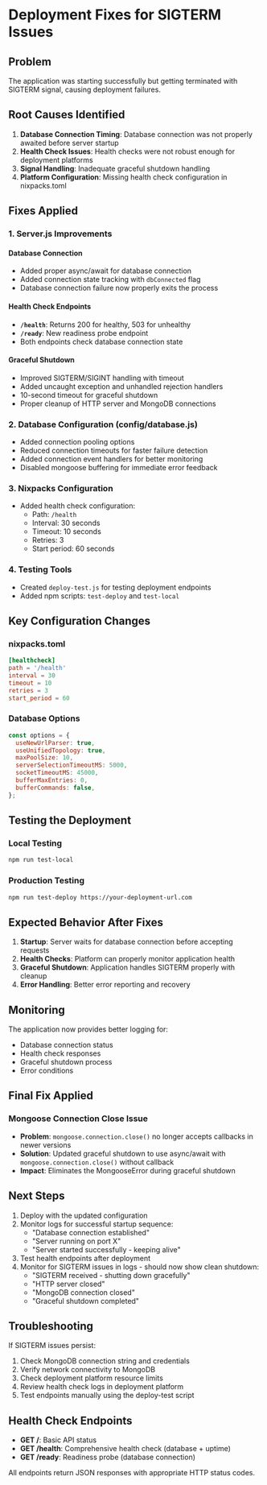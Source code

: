 # Deployment Fixes for SIGTERM Issues

## Problem
The application was starting successfully but getting terminated with SIGTERM signal, causing deployment failures.

## Root Causes Identified
1. **Database Connection Timing**: Database connection was not properly awaited before server startup
2. **Health Check Issues**: Health checks were not robust enough for deployment platforms
3. **Signal Handling**: Inadequate graceful shutdown handling
4. **Platform Configuration**: Missing health check configuration in nixpacks.toml

## Fixes Applied

### 1. Server.js Improvements

#### Database Connection
- Added proper async/await for database connection
- Added connection state tracking with `dbConnected` flag
- Database connection failure now properly exits the process

#### Health Check Endpoints
- **`/health`**: Returns 200 for healthy, 503 for unhealthy
- **`/ready`**: New readiness probe endpoint
- Both endpoints check database connection state

#### Graceful Shutdown
- Improved SIGTERM/SIGINT handling with timeout
- Added uncaught exception and unhandled rejection handlers
- 10-second timeout for graceful shutdown
- Proper cleanup of HTTP server and MongoDB connections

### 2. Database Configuration (config/database.js)
- Added connection pooling options
- Reduced connection timeouts for faster failure detection
- Added connection event handlers for better monitoring
- Disabled mongoose buffering for immediate error feedback

### 3. Nixpacks Configuration
- Added health check configuration:
  - Path: `/health`
  - Interval: 30 seconds
  - Timeout: 10 seconds
  - Retries: 3
  - Start period: 60 seconds

### 4. Testing Tools
- Created `deploy-test.js` for testing deployment endpoints
- Added npm scripts: `test-deploy` and `test-local`

## Key Configuration Changes

### nixpacks.toml
```toml
[healthcheck]
path = '/health'
interval = 30
timeout = 10
retries = 3
start_period = 60
```

### Database Options
```javascript
const options = {
  useNewUrlParser: true,
  useUnifiedTopology: true,
  maxPoolSize: 10,
  serverSelectionTimeoutMS: 5000,
  socketTimeoutMS: 45000,
  bufferMaxEntries: 0,
  bufferCommands: false,
};
```

## Testing the Deployment

### Local Testing
```bash
npm run test-local
```

### Production Testing
```bash
npm run test-deploy https://your-deployment-url.com
```

## Expected Behavior After Fixes

1. **Startup**: Server waits for database connection before accepting requests
2. **Health Checks**: Platform can properly monitor application health
3. **Graceful Shutdown**: Application handles SIGTERM properly with cleanup
4. **Error Handling**: Better error reporting and recovery

## Monitoring

The application now provides better logging for:
- Database connection status
- Health check responses
- Graceful shutdown process
- Error conditions

## Final Fix Applied

### Mongoose Connection Close Issue
- **Problem**: `mongoose.connection.close()` no longer accepts callbacks in newer versions
- **Solution**: Updated graceful shutdown to use async/await with `mongoose.connection.close()` without callback
- **Impact**: Eliminates the MongooseError during graceful shutdown

## Next Steps

1. Deploy with the updated configuration
2. Monitor logs for successful startup sequence:
   - "Database connection established"
   - "Server running on port X"
   - "Server started successfully - keeping alive"
3. Test health endpoints after deployment
4. Monitor for SIGTERM issues in logs - should now show clean shutdown:
   - "SIGTERM received - shutting down gracefully"
   - "HTTP server closed"
   - "MongoDB connection closed"
   - "Graceful shutdown completed"

## Troubleshooting

If SIGTERM issues persist:

1. Check MongoDB connection string and credentials
2. Verify network connectivity to MongoDB
3. Check deployment platform resource limits
4. Review health check logs in deployment platform
5. Test endpoints manually using the deploy-test script

## Health Check Endpoints

- **GET /**: Basic API status
- **GET /health**: Comprehensive health check (database + uptime)
- **GET /ready**: Readiness probe (database connection)

All endpoints return JSON responses with appropriate HTTP status codes.
